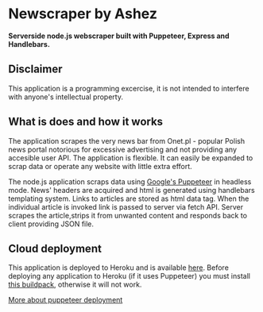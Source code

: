 # Newscraper by Ashez
**Serverside node.js webscraper built with Puppeteer, Express and Handlebars.**

## Disclaimer
This application is a programming excercise, it is not intended to interfere with anyone's intellectual property.

## What is does and how it works
The application scrapes the very news bar from Onet.pl -  popular Polish news portal notorious for excessive advertising and not providing any accesible user API. The application is flexible. It can easily be expanded to scrap data or operate any website with little extra effort.

The node.js application scraps data using [Google's Puppeteer](https://developers.google.com/web/tools/puppeteer/) in headless mode. News' headers are acquired and html is generated using handlebars templating system. Links to articles are stored as html data tag. When the individual article is invoked link is passed to server via fetch API. Server scrapes the article,strips it from unwanted content and responds back to client providing JSON file. 

## Cloud deployment
This application is deployed to Heroku and is available [here](https://myscrapperxxxx.herokuapp.com/).
Before deploying any application to Heroku (if it uses Puppeteer) you must install [this buildpack](https://github.com/jontewks/puppeteer-heroku-buildpack), otherwise it will not work.

[More about puppeteer deployment](https://github.com/GoogleChrome/puppeteer/blob/master/docs/troubleshooting.md)
